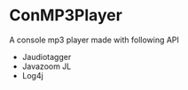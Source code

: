 # ConMP3Player
A console mp3 player made with following API
 - Jaudiotagger
 - Javazoom JL
 - Log4j

